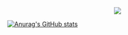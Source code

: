 
<div align="center"> <img src="https://github-readme-stats.vercel.app/api/top-langs/?username=qyn1126&hide_title=true&hide_border=true&layout=compact&langs_count=6&text_color=000&icon_color=fff&bg_color=0,52fa5a,4dfcff,c64dff&theme=graywhite" /> </div>

[![Anurag's GitHub stats](https://github-readme-stats.vercel.app/api?username=qyn1126)](https://github.com/anuraghazra/github-readme-stats)
